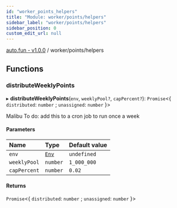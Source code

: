 ```yaml
---
id: "worker_points_helpers"
title: "Module: worker/points/helpers"
sidebar_label: "worker/points/helpers"
sidebar_position: 0
custom_edit_url: null
---
```


[auto.fun - v1.0.0](../) / worker/points/helpers

## Functions

### distributeWeeklyPoints

▸ **distributeWeeklyPoints**(`env`, `weeklyPool?`, `capPercent?`): `Promise`\<\{ `distributed`: `number` ; `unassigned`: `number`  }\>

Malibu To do: add this to a cron job to run once a week

#### Parameters

| Name | Type | Default value |
| :------ | :------ | :------ |
| `env` | [`Env`](../interfaces/worker_env.Env.md) | `undefined` |
| `weeklyPool` | `number` | `1_000_000` |
| `capPercent` | `number` | `0.02` |

#### Returns

`Promise`\<\{ `distributed`: `number` ; `unassigned`: `number`  }\>
